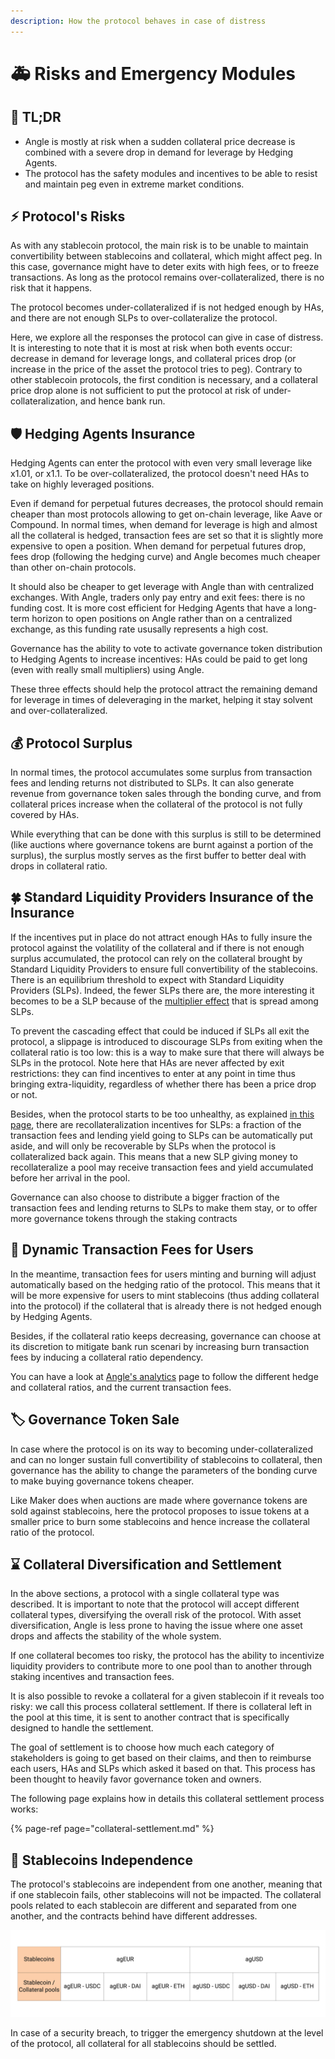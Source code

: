 ```yaml
---
description: How the protocol behaves in case of distress
---
```


# 🚑 Risks and Emergency Modules

## 🔎 TL;DR

- Angle is mostly at risk when a sudden collateral price decrease is combined with a severe drop in demand for leverage by Hedging Agents.
- The protocol has the safety modules and incentives to be able to resist and maintain peg even in extreme market conditions.

## ⚡ Protocol's Risks

As with any stablecoin protocol, the main risk is to be unable to maintain convertibility between stablecoins and collateral, which might affect peg. In this case, governance might have to deter exits with high fees, or to freeze transactions. As long as the protocol remains over-collateralized, there is no risk that it happens.

The protocol becomes under-collateralized if is not hedged enough by HAs, and there are not enough SLPs to over-collateralize the protocol.

Here, we explore all the responses the protocol can give in case of distress. It is interesting to note that it is most at risk when both events occur: decrease in demand for leverage longs, and collateral prices drop \(or increase in the price of the asset the protocol tries to peg\). Contrary to other stablecoin protocols, the first condition is necessary, and a collateral price drop alone is not sufficient to put the protocol at risk of under-collateralization, and hence bank run.

## 🛡️ Hedging Agents Insurance

Hedging Agents can enter the protocol with even very small leverage like x1.01, or x1.1. To be over-collateralized, the protocol doesn't need HAs to take on highly leveraged positions.

Even if demand for perpetual futures decreases, the protocol should remain cheaper than most protocols allowing to get on-chain leverage, like Aave or Compound. In normal times, when demand for leverage is high and almost all the collateral is hedged, transaction fees are set so that it is slightly more expensive to open a position. When demand for perpetual futures drop, fees drop \(following the hedging curve\) and Angle becomes much cheaper than other on-chain protocols.

It should also be cheaper to get leverage with Angle than with centralized exchanges. With Angle, traders only pay entry and exit fees: there is no funding cost. It is more cost efficient for Hedging Agents that have a long-term horizon to open positions on Angle rather than on a centralized exchange, as this funding rate ususally represents a high cost.

Governance has the ability to vote to activate governance token distribution to Hedging Agents to increase incentives: HAs could be paid to get long \(even with really small multipliers\) using Angle.

These three effects should help the protocol attract the remaining demand for leverage in times of deleveraging in the market, helping it stay solvent and over-collateralized.

## 💰 Protocol Surplus

In normal times, the protocol accumulates some surplus from transaction fees and lending returns not distributed to SLPs. It can also generate revenue from governance token sales through the bonding curve, and from collateral prices increase when the collateral of the protocol is not fully covered by HAs.

While everything that can be done with this surplus is still to be determined \(like auctions where governance tokens are burnt against a portion of the surplus\), the surplus mostly serves as the first buffer to better deal with drops in collateral ratio.

## 🍀 Standard Liquidity Providers Insurance of the Insurance

If the incentives put in place do not attract enough HAs to fully insure the protocol against the volatility of the collateral and if there is not enough surplus accumulated, the protocol can rely on the collateral brought by Standard Liquidity Providers to ensure full convertibility of the stablecoins. There is an equilibrium threshold to expect with Standard Liquidity Providers \(SLPs\). Indeed, the fewer SLPs there are, the more interesting it becomes to be a SLP because of the [multiplier effect](https://docs.angle.money/concepts/standard-liquidity-providers#multiplier-effect) that is spread among SLPs.

To prevent the cascading effect that could be induced if SLPs all exit the protocol, a slippage is introduced to discourage SLPs from exiting when the collateral ratio is too low: this is a way to make sure that there will always be SLPs in the protocol. Note here that HAs are never affected by exit restrictions: they can find incentives to enter at any point in time thus bringing extra-liquidity, regardless of whether there has been a price drop or not.

Besides, when the protocol starts to be too unhealthy, as explained [in this page](../standard-liquidity-providers/), there are recollateralization incentives for SLPs: a fraction of the transaction fees and lending yield going to SLPs can be automatically put aside, and will only be recoverable by SLPs when the protocol is collateralized back again. This means that a new SLP giving money to recollateralize a pool may receive transaction fees and yield accumulated before her arrival in the pool.

Governance can also choose to distribute a bigger fraction of the transaction fees and lending returns to SLPs to make them stay, or to offer more governance tokens through the staking contracts

## 💱 Dynamic Transaction Fees for Users

In the meantime, transaction fees for users minting and burning will adjust automatically based on the hedging ratio of the protocol. This means that it will be more expensive for users to mint stablecoins \(thus adding collateral into the protocol\) if the collateral that is already there is not hedged enough by Hedging Agents.

Besides, if the collateral ratio keeps decreasing, governance can choose at its discretion to mitigate bank run scenari by increasing burn transaction fees by inducing a collateral ratio dependency.

You can have a look at [Angle's analytics](https://analytics.angle.money) page to follow the different hedge and collateral ratios, and the current transaction fees.

## 🏷️ Governance Token Sale

In case where the protocol is on its way to becoming under-collateralized and can no longer sustain full convertibility of stablecoins to collateral, then governance has the ability to change the parameters of the bonding curve to make buying governance tokens cheaper.

Like Maker does when auctions are made where governance tokens are sold against stablecoins, here the protocol proposes to issue tokens at a smaller price to burn some stablecoins and hence increase the collateral ratio of the protocol.

## ⌛ Collateral Diversification and Settlement

In the above sections, a protocol with a single collateral type was described. It is important to note that the protocol will accept different collateral types, diversifying the overall risk of the protocol. With asset diversification, Angle is less prone to having the issue where one asset drops and affects the stability of the whole system.

If one collateral becomes too risky, the protocol has the ability to incentivize liquidity providers to contribute more to one pool than to another through staking incentives and transaction fees.

It is also possible to revoke a collateral for a given stablecoin if it reveals too risky: we call this process collateral settlement. If there is collateral left in the pool at this time, it is sent to another contract that is specifically designed to handle the settlement.

The goal of settlement is to choose how much each category of stakeholders is going to get based on their claims, and then to reimburse each users, HAs and SLPs which asked it based on that. This process has been thought to heavily favor governance token and owners.

The following page explains how in details this collateral settlement process works:

{% page-ref page="collateral-settlement.md" %}

## 📜 Stablecoins Independence

The protocol's stablecoins are independent from one another, meaning that if one stablecoin fails, other stablecoins will not be impacted. The collateral pools related to each stablecoin are different and separated from one another, and the contracts behind have different addresses.

![Division of pools and collaterals](../../.gitbook/assets/division-of-funds.jpg)

In case of a security breach, to trigger the emergency shutdown at the level of the protocol, all collateral for all stablecoins should be settled.
